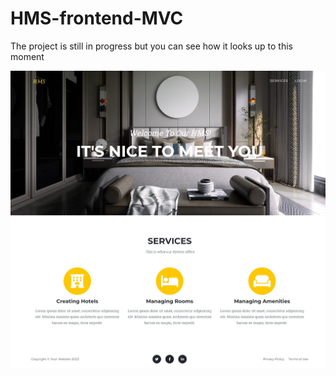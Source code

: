 # HMS-frontend-MVC
The project is still in progress but you can see how it looks up to this moment

![](./assets/landing-page.jpeg)